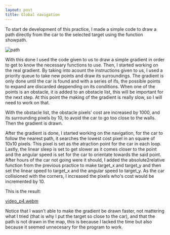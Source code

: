```yaml
---
layout: post
title: Global navigation
---
```

To start de development of this practice, I made a simple code to draw a path directly from the car to the selected target using the function showpath.

![path](https://github.com/psanchezf2021/robotica_movil_blog/assets/92941198/8eb2accc-e1f1-46cf-9e8a-8cf0674e011e)

With this done I used the code given to us to draw a simple gradient in order to get to know the necessary functions to use. Then, I started working on the real gradient. By taking into acount the instructions given to us, I used a priority queue to take new points and draw its surroundings. The gradient is only done until the car is found and with a series of ifs, the possible points to expand are discarded deppending on its conditions. When one of the points is an obstacle, it is added to an obstacle list, this will be important for the next step. At this point the making of the gradient is really slow, so I will need to work on that.

With the obstacle list, the obstacle pixels' cost are increased by 1000, and its surrounding pixels by 10, to avoid the car to go too close to the walls. Then the gradient is drawn.

After the gradient is done, I started working on the navigation, for the car to follow the nearest path, it searches the lowest cost pixel in an square of 10x10 pixels. This pixel is set as the atraction point for the car in each loop. Lastly, the linear sleep is set to get slower as it comes closer to the point and the angular speed is set for the car to orientate towards the said point. After hours of the car not going were it should, I added the absolute2relative function from the previous practice to make target_x and target_y and then set the linear speed to target_x and the angular speed to target_y. As the car collisioned with the corners, I increased the pixels who's cost would be incremented by 10.

This is the result:

[video_p4.webm](https://github.com/psanchezf2021/robotica_movil_blog/assets/92941198/48e8eb6f-d42c-421b-ba6e-a27a28c1d52d)

Notice that I wasn't able to make the gradient be drawn faster, not mattering what I tried (that is why I put the target so close to the car), and that the path is not drawn in the map, this is because I lacked the time but also because it seemed unnecesary for the program to work.
